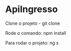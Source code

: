 # ApiIngresso

Clone o projeto - git clone

Rode o comando:
npm install

Para rodar o projeto:
ng s

